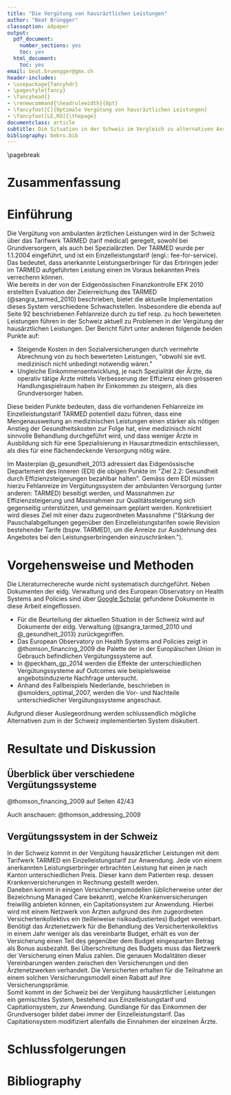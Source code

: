 ```yaml
---
title: "Die Vergütung von hausräztlichen Leistungen"
author: "Beat Brüngger"
classoption: a4paper
output:
  pdf_document:
    number_sections: yes
    toc: yes
  html_document:
    toc: yes
email: beat.bruengger@gmx.ch
header-includes:
- \usepackage{fancyhdr}
- \pagestyle{fancy}
- \fancyhead{}
- \renewcommand{\headrulewidth}{0pt}
- \fancyfoot[C]{Optimale Vergütung von hausräztlichen Leistungen}
- \fancyfoot[LE,RO]{\thepage}
documentclass: article
subtitle: Die Situation in der Schweiz im Vergleich zu alternativen Ansätzen
bibliography: bebru.bib
---
```


\pagebreak

# Zusammenfassung

# Einführung

Die Vergütung von ambulanten ärztlichen Leistungen wird in der Schweiz über das Tarifwerk TARMED (tarif médical) geregelt, sowohl bei Grundversorgern, als auch bei Spezialärzten. Der TARMED wurde per 1.1.2004 eingeführt, und ist ein Einzelleistungstarif (engl.: fee-for-service). Das bedeutet, dass anerkannte Leistungserbringer für das Erbringen jeder im TARMED aufgeführten Leistung einen im Voraus bekannten Preis verrechenn können.  
Wie bereits in der von der Eidgenössischen Finanzkontrolle EFK 2010 erstellten Evaluation der Zielerreichung des TARMED (@sangra_tarmed_2010) beschrieben, bietet die aktuelle Implementation dieses System verschiedene Schwachstellen. Insbesondere die ebenda auf Seite 92 beschriebenen Fehlanreize durch zu tief resp. zu hoch bewerteten Leistungen führen in der Schweiz aktuell zu Problemen in der Vergütung der hausärztlichen Leistungen. Der Bericht führt unter anderen folgende beiden Punkte auf:

* Steigende Kosten in den Sozialversicherungen durch vermehrte Abrechnung von zu hoch bewerteten Leistungen, "obwohl sie evtl. medizinisch nicht unbedingt notwendig wären."
* Ungleiche Einkommensentwicklung, je nach Spezialität der Ärzte, da operativ tätige Ärzte mittels Verbesserung der Effizienz einen grösseren Handlungsspielraum haben ihr Einkommen zu steigern, als dies Grundversorger haben.

Diese beiden Punkte bedeuten, dass die vorhandenen Fehlanreize im Einzelleistungstarif TARMED potentiell dazu führen, dass eine Mengenausweitung an medizinischen Leistungen einen stärker als nötigen Anstieg der Gesundheitskosten zur Folge hat, eine medizinisch nicht sinnvolle Behandlung durchgeführt wird, und dass weniger Ärzte in Ausbildung sich für eine Spezialisierung in Hausarztmedizin entschliessen, als dies für eine flächendeckende Versorgung nötig wäre.

Im Masterplan @_gesundheit_2013 adressiert das Eidgenössische Departement des Inneren (EDI) die obigen Punkte im "Ziel 2.2: Gesundheit durch Effizienzsteigerungen bezahlbar halten". Gemäss dem  EDI müssen hierzu Fehlanreize im Vergütungssystem der ambulanten Versorgung (unter anderen: TARMED) beseitigt werden, und Massnahmen zur Effizienzsteigerung und Massnahmen zur Qualitätssteigerung sich gegenseitig unterstützen, und gemeinsam geplant werden. Konkretisiert wird dieses Ziel mit einer dazu zugeordneten Massnahme ("Stärkung der Pauschalabgeltungen gegenüber den Einzelleistungstarifen sowie Revision bestehender Tarife (bspw. TARMED), um die Anreize zur Ausdehnung des Angebotes bei den Leistungserbringenden einzuschränken.").  

# Vorgehensweise und Methoden

Die Literaturrechereche wurde nicht systematisch durchgeführt. Neben Dokumenten der eidg. Verwaltung und des European Observatory on Health Systems and Policies sind über [Google Scholar](scholar.google.ch) gefundene Dokumente in diese Arbeit eingeflossen.  

* Für die Beurteilung der aktuellen Situation in der Schweiz wird auf Dokumente der eidg. Verwaltung (@sangra_tarmed_2010 und @_gesundheit_2013) zurückgegriffen.  
* Das European Observatory on Health Systems and Policies zeigt in @thomson_financing_2009 die Palette der in der Europäischen Union in Gebrauch befindlichen Vergütungssysteme auf.  
* In @peckham_gp_2014 werden die Effekte der unterschiedlichen Vergütungssysteme auf Outcomes wie beispielsweise angebotsinduzierte Nachfrage untersucht.  
* Anhand des Fallbeispiels Niederlande, beschrieben in @smolders_optimal_2007, werden die Vor- und Nachteile unterschiedlicher Vergütungssysteme angeschaut.  

Aufgrund dieser Auslegeordnung werden schlussendlich mögliche Alternativen zum in der Schweiz implementierten System diskutiert.  
# Resultate und Diskussion

## Überblick über verschiedene Vergütungssysteme

@thomson_financing_2009 auf Seiten 42/43

Auch anschauen: @thomson_addressing_2009

## Vergütungssystem in der Schweiz

In der Schweiz kommt in der Vergütung hausärztlicher Leistungen mit dem Tarifwerk TARMED ein Einzelleistungstarif zur Anwendung. Jede von einem anerkannten Leistungserbringer erbrachten Leistung hat einen je nach Kanton unterschiedlichen Preis. Dieser kann dem Patienten resp. dessen Krankenversicherungen in Rechnung gestellt werden.  
Daneben kommt in einigen Versicherungsmodellen (üblicherweise unter der Bezeichnung Managed Care bekannt), welche Krankenversicherungen freiwillig anbieten können, ein Capitationsystem zur Anwendung. Hierbei wird mit einem Netzwerk von Ärzten aufgrund des ihm zugeordneten Versichertenkollektivs ein (teilleiweise risikoadjustiertes) Budget vereinbart. Benötigt das Ärztenetzwerk für die Behandlung des Versichertenkollektivs in einem Jahr weniger als das vereinbarte Budget, erhält es von der Versicherung einen Teil des gegenüber dem Budget eingesparten Betrag als Bonus ausbezahlt. Bei Überschreitung des Budgets muss das Netzwerk der Versicherung einen Malus zahlen. Die genauen Modalitäten dieser Vereinbarungen werden zwischen den Versicherungen und den Ärztenetzwerken verhandelt. Die Versicherten erhalten für die Teilnahme an einem solchen Versicherungsmodell einen Rabatt auf ihre Versicherungsprämie.  
Somit kommt in der Schweiz bei der Vergütung hausärztlicher Leistungen ein gemischtes System, bestehend aus Einzelleistungstarif und Capitationsystem, zur Anwendung. Gundlange für das Einkommen der Grundversoger bildet dabei immer der Einzelleistungstarif. Das Capitationsystem modifiziert allenfalls  die Einnahmen der einzelnen Ärzte.

# Schlussfolgerungen

# Bibliography
